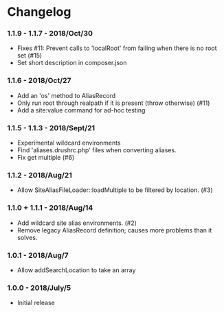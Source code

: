 # Changelog

### 1.1.9 - 1.1.7 - 2018/Oct/30

* Fixes #11: Prevent calls to 'localRoot' from failing when there is no root set (#15)
* Set short description in composer.json

### 1.1.6 - 2018/Oct/27

* Add an 'os' method to AliasRecord
* Only run root through realpath if it is present (throw otherwise) (#11)
* Add a site:value command for ad-hoc testing

### 1.1.5 - 1.1.3 - 2018/Sept/21

* Experimental wildcard environments
* Find 'aliases.drushrc.php' files when converting aliases.
* Fix get multiple (#6)

### 1.1.2 - 2018/Aug/21

* Allow SiteAliasFileLoader::loadMultiple to be filtered by location. (#3)

### 1.1.0 + 1.1.1 - 2018/Aug/14

* Add wildcard site alias environments. (#2)
* Remove legacy AliasRecord definition; causes more problems than it solves.

### 1.0.1 - 2018/Aug/7

* Allow addSearchLocation to take an array

### 1.0.0 - 2018/July/5

* Initial release

